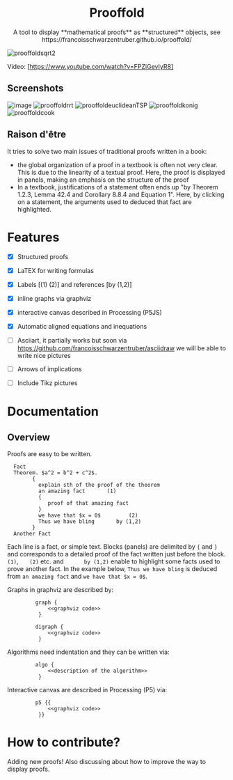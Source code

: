 <h1 align="center">Prooffold</h1>
<p align="center">A tool to display **mathematical proofs** as **structured** objects, see https://francoisschwarzentruber.github.io/prooffold/</p>

![prooffoldsqrt2](https://user-images.githubusercontent.com/43071857/154649245-5c78c7a0-0562-4232-a087-5590c193cb94.gif)

Video: [https://www.youtube.com/watch?v=FPZiGevIyR8]


## Screenshots

![image](https://user-images.githubusercontent.com/43071857/194717214-e9785336-711f-4bdb-b455-dfcfd2293ac1.png)
![prooffoldrrt](https://user-images.githubusercontent.com/43071857/154652110-b4573d44-1de9-4af3-9a58-bb295e5888d2.gif)
![prooffoldeuclideanTSP](https://user-images.githubusercontent.com/43071857/154651408-12462e46-c220-47e8-b43c-ad0ca2848d8e.gif)
![prooffoldkonig](https://user-images.githubusercontent.com/43071857/154651369-334d3700-ffc0-4713-9c12-61ca5f6bcf00.gif)
![prooffoldcook](https://user-images.githubusercontent.com/43071857/154651387-e604c450-f15e-4834-a3fa-d950024dec7f.gif)


## Raison d'être

It tries to solve two main issues of traditional proofs written in a book:
- the global organization of a proof in a textbook is often not very clear. This is due to the linearity of a textual proof. Here, the proof is displayed in panels, making an emphasis on the structure of the proof
- In a textbook, justifications of a statement often ends up "by Theorem 1.2.3, Lemma 42.4 and Corollary 8.8.4 and Equation 1". Here, by clicking on a statement, the arguments used to deduced that fact are highlighted.







# Features

 - [X] Structured proofs
 - [X] LaTEX for writing formulas
 - [X] Labels [(1) (2)] and references [by (1,2)]
 - [X] inline graphs via graphviz
 - [X] interactive canvas described in Processing (P5JS)
 - [X] Automatic aligned equations and inequations
 - [ ] Asciiart, it partially works but soon via https://github.com/francoisschwarzentruber/asciidraw we will be able to write nice pictures
 - [ ] Arrows of implications
 - [ ] Include Tikz pictures



# Documentation

## Overview

Proofs are easy to be written. 

      Fact
      Theorem. $a^2 = b^2 + c^2$.
            {
              explain sth of the proof of the theorem
              an amazing fact       (1)
              {
                 proof of that amazing fact
              }
              we have that $x = 0$         (2)
              Thus we have bling       by (1,2)
            }
      Another Fact
      
      
Each line is a fact, or simple text. Blocks (panels) are delimited by `{` and `}` and corresponds to a detailed proof of the fact written just before the block. `     (1)`, `   (2)` etc. and `      by (1,2)` enable to highlight some facts used to prove another fact. In the example below, `Thus we have bling` is deduced from `an amazing fact` and `we have that $x = 0$`.




Graphs in graphviz are described by:

             graph {
                 <<graphviz code>>
              }

             digraph {
                 <<graphviz code>>
              }
                   

Algorithms need indentation and they can be written via:

             algo {
                 <<description of the algorithm>>
              }
              
Interactive canvas are described in Processing (P5) via:

             p5 {{
                 <<graphviz code>>
              }}
              



# How to contribute?

Adding new proofs! Also discussing about how to improve the way to display proofs.
